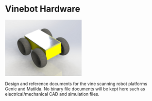 <h1> Vinebot Hardware </h1>

<p align="centre">
 <img src="pics/original_platform_render.jpg" width="50%"/>
</p>

Design and reference documents for the vine scanning robot platforms Genie and Matilda. No binary file documents will be kept here such as electrical/mechanical CAD and  simulation files.


